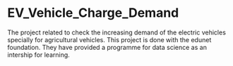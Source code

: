 # EV_Vehicle_Charge_Demand
The project related to check the increasing demand of the electric vehicles specially for agricultural vehicles. This project is done with the edunet foundation. They have provided a programme for data science as an intership for learning. 
